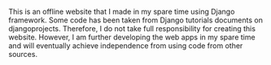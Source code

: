 This is an offline website that I made in my spare time using Django framework. Some code has been taken from Django tutorials documents on djangoprojects. Therefore, I do not take full responsibility for creating this website. However, I am further developing the web apps in my spare time and will eventually achieve independence from using code from other sources.
